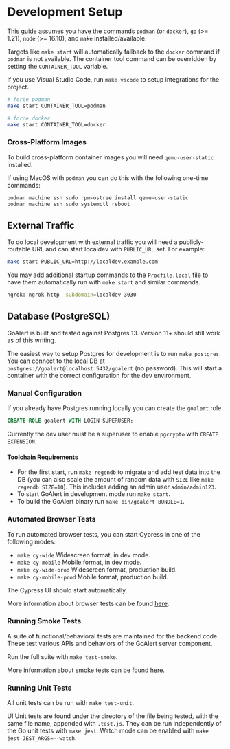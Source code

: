 # Development Setup

This guide assumes you have the commands `podman` (or `docker`), `go` (>= 1.21), `node` (>= 16.10), and `make` installed/available.

Targets like `make start` will automatically fallback to the `docker` command if `podman` is not available. The container tool command can be overridden by setting the `CONTAINER_TOOL` variable.

If you use Visual Studio Code, run `make vscode` to setup integrations for the project.

```bash
# force podman
make start CONTAINER_TOOL=podman

# force docker
make start CONTAINER_TOOL=docker
```

### Cross-Platform Images

To build cross-platform container images you will need `qemu-user-static` installed.

If using MacOS with `podman` you can do this with the following one-time commands:

```sh
podman machine ssh sudo rpm-ostree install qemu-user-static
podman machine ssh sudo systemctl reboot
```

## External Traffic

To do local development with external traffic you will need a publicly-routable URL and can start localdev with `PUBLIC_URL` set. For example:

```bash
make start PUBLIC_URL=http://localdev.example.com
```

You may add additional startup commands to the `Procfile.local` file to have them automatically run with `make start` and similar commands.

```bash
ngrok: ngrok http -subdomain=localdev 3030
```

## Database (PostgreSQL)

GoAlert is built and tested against Postgres 13. Version 11+ should still work as of this writing.

The easiest way to setup Postgres for development is to run `make postgres`.
You can connect to the local DB at `postgres://goalert@localhost:5432/goalert` (no password).
This will start a container with the correct configuration for the dev environment.

### Manual Configuration

If you already have Postgres running locally you can create the `goalert` role.

```sql
CREATE ROLE goalert WITH LOGIN SUPERUSER;
```

Currently the dev user must be a superuser to enable `pgcrypto` with `CREATE EXTENSION`.

#### Toolchain Requirements

- For the first start, run `make regendb` to migrate and add test data into the DB (you can also scale the amount of random data with `SIZE` like `make regendb SIZE=10`). This includes adding an admin user `admin/admin123`.
- To start GoAlert in development mode run `make start`.
- To build the GoAlert binary run `make bin/goalert BUNDLE=1`.

### Automated Browser Tests

To run automated browser tests, you can start Cypress in one of the following modes:

- `make cy-wide` Widescreen format, in dev mode.
- `make cy-mobile` Mobile format, in dev mode.
- `make cy-wide-prod` Widescreen format, production build.
- `make cy-mobile-prod` Mobile format, production build.

The Cypress UI should start automatically.

More information about browser tests can be found [here](../web/src/cypress/README.md).

### Running Smoke Tests

A suite of functional/behavioral tests are maintained for the backend code. These test various APIs and behaviors
of the GoAlert server component.

Run the full suite with `make test-smoke`.

More information about smoke tests can be found [here](../test/smoke/README.md).

### Running Unit Tests

All unit tests can be run with `make test-unit`.

UI Unit tests are found under the directory of the file being tested, with the same file name, appended with `.test.js`. They can be run independently of the Go unit tests with `make jest`. Watch mode can be enabled with `make jest JEST_ARGS=--watch`.
